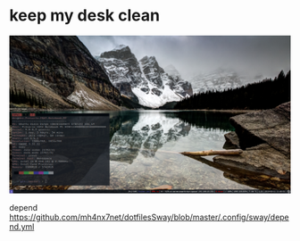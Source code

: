 # keep my desk clean
![PREVIEW](Pictures/Screenshot/grimshoot-foc-2019-03-11-11-40-02.png)

depend
<https://github.com/mh4nx7net/dotfilesSway/blob/master/.config/sway/depend.yml>
